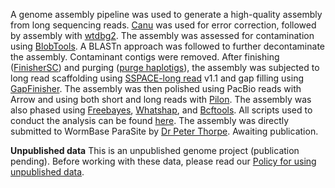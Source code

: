 A genome assembly pipeline was used to generate a high-quality assembly from long sequencing reads. [Canu](https://pubmed.ncbi.nlm.nih.gov/28298431/) was used for error correction, followed by assembly with [wtdbg2](https://github.com/ruanjue/wtdbg2). The assembly was assessed for contamination using [BlobTools](https://f1000research.com/articles/6-1287/v1). A BLASTn approach was followed to further decontaminate the assembly. Contaminant contigs were removed. After finishing ([FinisherSC](https://doi.org/10.1093/bioinformatics/btv280)) and purging ([purge haplotigs](https://doi.org/10.1186/s12859-018-2485-7)), the assembly was subjected to long read scaffolding using [SSPACE-long read](https://doi.org/10.1186/1471-2105-15-211) v1.1 and gap filling using [GapFinisher](https://doi.org/10.1371%2Fjournal.pone.0216885). The assembly was then polished using PacBio reads with Arrow and using both short and long reads with [Pilon](http://www.plosone.org/article/info%3Adoi%2F10.1371%2Fjournal.pone.0112963). The assembly was also phased using [Freebayes](http://arxiv.org/abs/1207.3907), [Whatshap](https://doi.org/10.1101/085050), and [Bcftools](https://pubmed.ncbi.nlm.nih.gov/33590861). All scripts used to conduct the analysis can be found [here](https://github.com/peterthorpe5/G.pallida_newton_assembly). The assembly was directly submitted to WormBase ParaSite by [Dr Peter Thorpe](https://www.dundee.ac.uk/people/peter-thorpe). Awaiting publication.
  
**Unpublished data**
This is an unpublished genome project (publication pending). Before working with these data, please read our [Policy for using unpublished data](https://parasite.wormbase.org/info/about/datausage.html).
